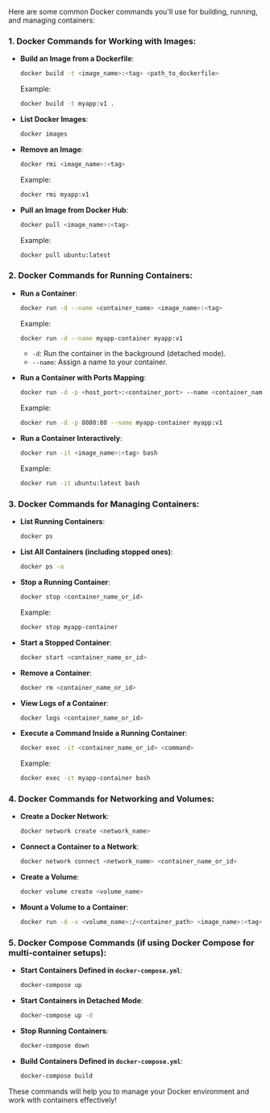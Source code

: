 Here are some common Docker commands you'll use for building, running, and managing containers:

### 1. **Docker Commands for Working with Images:**

* **Build an Image from a Dockerfile**:

  ```bash
  docker build -t <image_name>:<tag> <path_to_dockerfile>
  ```

  Example:

  ```bash
  docker build -t myapp:v1 .
  ```

* **List Docker Images**:

  ```bash
  docker images
  ```

* **Remove an Image**:

  ```bash
  docker rmi <image_name>:<tag>
  ```

  Example:

  ```bash
  docker rmi myapp:v1
  ```

* **Pull an Image from Docker Hub**:

  ```bash
  docker pull <image_name>:<tag>
  ```

  Example:

  ```bash
  docker pull ubuntu:latest
  ```

### 2. **Docker Commands for Running Containers:**

* **Run a Container**:

  ```bash
  docker run -d --name <container_name> <image_name>:<tag>
  ```

  Example:

  ```bash
  docker run -d --name myapp-container myapp:v1
  ```

    * `-d`: Run the container in the background (detached mode).
    * `--name`: Assign a name to your container.

* **Run a Container with Ports Mapping**:

  ```bash
  docker run -d -p <host_port>:<container_port> --name <container_name> <image_name>:<tag>
  ```

  Example:

  ```bash
  docker run -d -p 8080:80 --name myapp-container myapp:v1
  ```

* **Run a Container Interactively**:

  ```bash
  docker run -it <image_name>:<tag> bash
  ```

  Example:

  ```bash
  docker run -it ubuntu:latest bash
  ```

### 3. **Docker Commands for Managing Containers:**

* **List Running Containers**:

  ```bash
  docker ps
  ```

* **List All Containers (including stopped ones)**:

  ```bash
  docker ps -a
  ```

* **Stop a Running Container**:

  ```bash
  docker stop <container_name_or_id>
  ```

  Example:

  ```bash
  docker stop myapp-container
  ```

* **Start a Stopped Container**:

  ```bash
  docker start <container_name_or_id>
  ```

* **Remove a Container**:

  ```bash
  docker rm <container_name_or_id>
  ```

* **View Logs of a Container**:

  ```bash
  docker logs <container_name_or_id>
  ```

* **Execute a Command Inside a Running Container**:

  ```bash
  docker exec -it <container_name_or_id> <command>
  ```

  Example:

  ```bash
  docker exec -it myapp-container bash
  ```

### 4. **Docker Commands for Networking and Volumes:**

* **Create a Docker Network**:

  ```bash
  docker network create <network_name>
  ```

* **Connect a Container to a Network**:

  ```bash
  docker network connect <network_name> <container_name_or_id>
  ```

* **Create a Volume**:

  ```bash
  docker volume create <volume_name>
  ```

* **Mount a Volume to a Container**:

  ```bash
  docker run -d -v <volume_name>:/<container_path> <image_name>:<tag>
  ```

### 5. **Docker Compose Commands (if using Docker Compose for multi-container setups):**

* **Start Containers Defined in `docker-compose.yml`**:

  ```bash
  docker-compose up
  ```

* **Start Containers in Detached Mode**:

  ```bash
  docker-compose up -d
  ```

* **Stop Running Containers**:

  ```bash
  docker-compose down
  ```

* **Build Containers Defined in `docker-compose.yml`**:

  ```bash
  docker-compose build
  ```

These commands will help you to manage your Docker environment and work with containers effectively!

